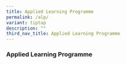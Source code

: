 ```yaml
---
title: Applied Learning Programme
permalink: /alp/
variant: tiptap
description: ""
third_nav_title: Applied Learning Programme
---
```

<h3><strong>Applied Learning Programme</strong></h3>
<h4></h4>
<p></p>